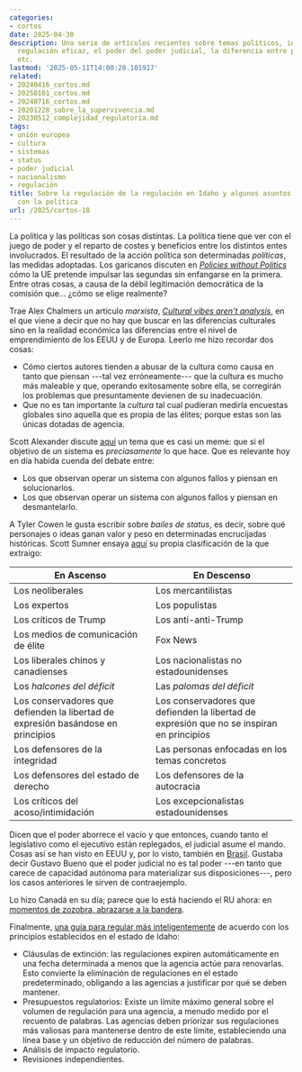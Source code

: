 ```yaml
---
categories:
- cortos
date: 2025-04-30
description: Una serie de artículos recientes sobre temas políticos, incluyendo la
  regulación eficaz, el poder del poder judicial, la diferencia entre política y políticas,
  etc.
lastmod: '2025-05-11T14:00:28.101917'
related:
- 20240416_cortos.md
- 20250101_cortos.md
- 20240716_cortos.md
- 20201228_sobre_la_supervivencia.md
- 20230512_complejidad_regulatoria.md
tags:
- unión europea
- cultura
- sistemas
- status
- poder judicial
- nacionalismo
- regulación
title: Sobre la regulación de la regulación en Idaho y algunos asuntos más relacionados
  con la política
url: /2025/cortos-18
---
```


La política y las políticas son cosas distintas. La política tiene que ver con el juego de poder y el reparto de costes y beneficios entre los distintos entes involucrados. El resultado de la acción política son determinadas _políticas_, las medidas adoptadas. Los garicanos discuten en [_Policies without Politics_](https://www.siliconcontinent.com/p/policies-without-politics) cómo la UE pretende impulsar las segundas sin enfangarse en la primera. Entre otras cosas, a causa de la débil legitimación democrática de la comisión que... ¿cómo se elige realmente?

Trae Alex Chalmers un artículo _marxista_, [_Cultural vibes aren't analysis_](https://www.chalmermagne.com/p/cultural-vibes-arent-analysis), en el que viene a decir que no hay que buscar en las diferencias culturales sino en la realidad económica las diferencias entre el nivel de emprendimiento de los EEUU y de Europa. Leerlo me hizo recordar dos cosas:
- Cómo ciertos autores tienden a abusar de la cultura como causa en tanto que piensan ---tal vez erróneamente--- que la cultura es mucho más maleable y que, operando exitosamente sobre ella, se corregirán los problemas que presuntamente devienen de su inadecuación.
- Que no es tan importante la _cultura_ tal cual pudieran medirla encuestas globales sino aquella que es propia de las élites; porque estas son las únicas dotadas de agencia.

Scott Alexander discute [aquí](https://www.astralcodexten.com/p/come-on-obviously-the-purpose-of) un tema que es casi un meme: que si el objetivo de un sistema es _preciasamente_ lo que hace. Que es relevante hoy en día habida cuenda del debate entre:
- Los que observan operar un sistema con algunos fallos y piensan en solucionarlos.
- Los que observan operar un sistema con algunos fallos y piensan en desmantelarlo.

A Tyler Cowen le gusta escribir sobre _bailes de status_, es decir, sobre qué personajes o ideas ganan valor y peso en determinadas encrucijadas históricas. Scott Sumner ensaya [aquí](https://scottsumner.substack.com/p/the-zeitgeist-keeps-shifting) su propia clasificación de la que extraigo:

| En Ascenso | En Descenso |
|------------|-------------|
| Los neoliberales | Los mercantilistas |
| Los expertos | Los populistas |
| Los críticos de Trump | Los anti-anti-Trump |
| Los medios de comunicación de élite | Fox News |
| Los liberales chinos y canadienses | Los nacionalistas no estadounidenses |
| Los _halcones del déficit_ | Las _palomas del déficit_ |
| Los conservadores que defienden la libertad de expresión basándose en principios | Los conservadores que defienden la libertad de expresión que no se inspiran en principios |
| Los defensores de la integridad | Las personas enfocadas en los temas concretos |
| Los defensores del estado de derecho | Los defensores de la autocracia |
| Los críticos del acoso/intimidación | Los excepcionalistas estadounidenses |

Dicen que el poder aborrece el vacío y que entonces, cuando tanto el legislativo como el ejecutivo están replegados, el judicial asume el mando. Cosas así se han visto en EEUU y, por lo visto, también en [Brasil](https://www.economist.com/leaders/2025/04/16/brazils-supreme-court-is-on-trial). Gustaba decir Gustavo Bueno que el poder judicial no es tal poder ---en tanto que carece de capacidad autónoma para materializar sus disposiciones---, pero los casos anteriores le sirven de contraejemplo.

Lo hizo Canadá en su día; parece que lo está haciendo el RU ahora: en [momentos de zozobra, abrazarse a la bandera](https://www.economist.com/britain/2025/04/16/in-praise-of-flag-shagging).

Finalmente, [una guía para regular más inteligentemente](https://manhattan.institute/article/zero-based-regulation-a-step-by-step-guide-for-states/) de acuerdo con los principios establecidos en el estado de Idaho:

- Cláusulas de extinción: las regulaciones expiren automáticamente en una fecha determinada a menos que la agencia actúe para renovarlas. Esto convierte la eliminación de regulaciones en el estado predeterminado, obligando a las agencias a justificar por qué se deben mantener.
- Presupuestos regulatorios: Existe un límite máximo general sobre el volumen de regulación para una agencia, a menudo medido por el recuento de palabras. Las agencias deben priorizar sus regulaciones más valiosas para mantenerse dentro de este límite, estableciendo una línea base y un objetivo de reducción del número de palabras.
- Análisis de impacto regulatorio.
- Revisiones independientes.
